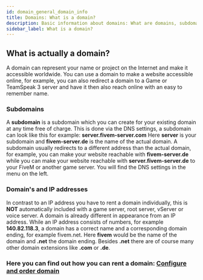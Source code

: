 ```yaml
---
id: domain_general_domain_info
title: Domains: What is a domain?
description: Basic information about domains: What are domains, subdomains or IP addresses? ZAP-Hosting.com documentation
sidebar_label: What is a domain?
---
```



## What is actually a domain? 

A domain can represent your name or project on the Internet and make it accessible worldwide.
You can use a domain to make a website accessible online, for example, 
you can also redirect a domain to a Game or TeamSpeak 3 server and have it 
then also reach online with an easy to remember name.


### Subdomains

A **subdomain** is a subdomain which you can create for your existing domain at any time free of charge.
This is done via the DNS settings, a subdomain can look like this for example: **server.fivem-server.com**
Here **server** is your subdomain and **fivem-server.de** is the name of the actual domain.
A subdomain usually redirects to a different address than the actual domain,
for example, you can make your website reachable with **fivem-server.de** while you can make your website reachable with **server.fivem-server.de**
to your FiveM or another game server.
You will find the DNS settings in the menu on the left.


### Domain's and IP addresses

In contrast to an IP address you have to rent a domain individually, this is **NOT** automatically included with a game server, root server, vServer or voice server.
A domain is already different in appearance from an IP address. While an IP address consists of numbers, for example **140.82.118.3**, a domain has a 
correct name and a corresponding domain ending, for example fivem.net. Here **fivem** would be the name of the domain and **.net** the domain ending.
Besides **.net** there are of course many other domain extensions like **.com** or **.de**.

### Here you can find out how you can rent a domain: [Configure and order domain](domain_order.md)




